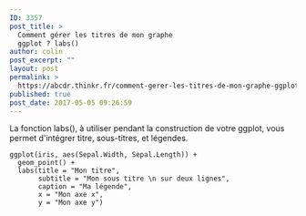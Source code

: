 ```yaml
---
ID: 3357
post_title: >
  Comment gérer les titres de mon graphe
  ggplot ? labs()
author: colin
post_excerpt: ""
layout: post
permalink: >
  https://abcdr.thinkr.fr/comment-gerer-les-titres-de-mon-graphe-ggplot-labs/
published: true
post_date: 2017-05-05 09:26:59
---
```

La fonction labs(), à utiliser pendant la construction de votre ggplot, vous permet d'intégrer titre, sous-titres, et légendes.
<pre><code>ggplot(iris, aes(Sepal.Width, Sepal.Length)) +
  geom_point() +
  labs(title = "Mon titre",
       subtitle = "Mon sous titre \n sur deux lignes",
       caption = "Ma légende",
       x = "Mon axe x",
       y = "Mon axe y")</pre>